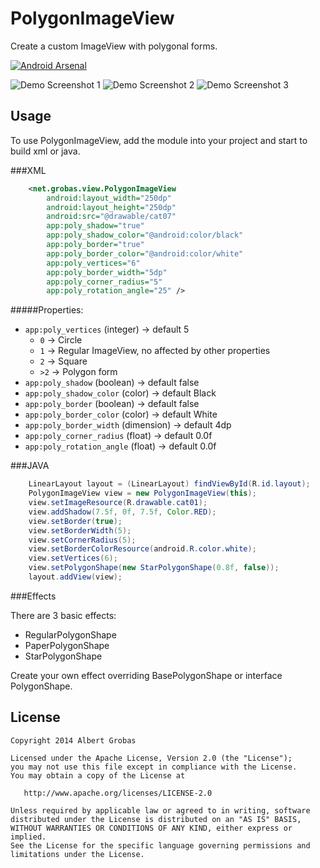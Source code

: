 PolygonImageView
===============

Create a custom ImageView with polygonal forms.

[![Android Arsenal](https://img.shields.io/badge/Android%20Arsenal-PolygonImageView-brightgreen.svg?style=flat)](http://android-arsenal.com/details/1/1851)

![Demo Screenshot 1][1]
![Demo Screenshot 2][2]
![Demo Screenshot 3][3]

Usage
-----

To use PolygonImageView, add the module into your project and start to build xml or java.

###XML
```xml
    <net.grobas.view.PolygonImageView
        android:layout_width="250dp"
        android:layout_height="250dp"
        android:src="@drawable/cat07"
        app:poly_shadow="true"
        app:poly_shadow_color="@android:color/black"
        app:poly_border="true"
        app:poly_border_color="@android:color/white"
        app:poly_vertices="6"
        app:poly_border_width="5dp"
        app:poly_corner_radius="5"
        app:poly_rotation_angle="25" />
```

#####Properties:

* `app:poly_vertices` (integer)       -> default 5
    * `0`  -> Circle
    * `1`  -> Regular ImageView, no affected by other properties
    * `2`  -> Square
    * `>2` -> Polygon form
* `app:poly_shadow`  (boolean)        -> default false
* `app:poly_shadow_color` (color)     -> default Black
* `app:poly_border` (boolean)         -> default false
* `app:poly_border_color` (color)     -> default White
* `app:poly_border_width` (dimension) -> default 4dp
* `app:poly_corner_radius` (float)    -> default 0.0f
* `app:poly_rotation_angle` (float)   -> default 0.0f


###JAVA

```java
    LinearLayout layout = (LinearLayout) findViewById(R.id.layout);
    PolygonImageView view = new PolygonImageView(this);
    view.setImageResource(R.drawable.cat01);
    view.addShadow(7.5f, 0f, 7.5f, Color.RED);
    view.setBorder(true);
    view.setBorderWidth(5);
    view.setCornerRadius(5);
    view.setBorderColorResource(android.R.color.white);
    view.setVertices(6);
    view.setPolygonShape(new StarPolygonShape(0.8f, false));
    layout.addView(view);
```

###Effects

There are 3 basic effects:

* RegularPolygonShape
* PaperPolygonShape
* StarPolygonShape

Create your own effect overriding BasePolygonShape or interface PolygonShape.

License
-------

    Copyright 2014 Albert Grobas

    Licensed under the Apache License, Version 2.0 (the "License");
    you may not use this file except in compliance with the License.
    You may obtain a copy of the License at

       http://www.apache.org/licenses/LICENSE-2.0

    Unless required by applicable law or agreed to in writing, software
    distributed under the License is distributed on an "AS IS" BASIS,
    WITHOUT WARRANTIES OR CONDITIONS OF ANY KIND, either express or implied.
    See the License for the specific language governing permissions and
    limitations under the License.



[1]: ./art/screen01.png
[2]: ./art/screen02.png
[3]: ./art/screen03.png
